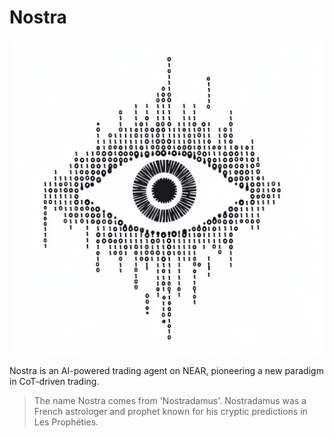 # Nostra

![Nostra Logo](docs/nostradamus.png)

Nostra is an AI-powered trading agent on NEAR, pioneering a new paradigm in CoT-driven trading.

> The name Nostra comes from 'Nostradamus'. Nostradamus was a French astrologer and prophet known for his cryptic predictions in Les Prophéties.

